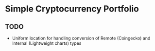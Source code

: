 # Simple Cryptocurrency Portfolio

## TODO

- Uniform location for handling conversion of Remote (Coingecko) and Internal (Lightweight charts) types
